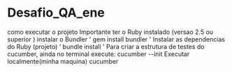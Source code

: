 # Desafio_QA_ene
como executar o projeto
Importante ter o Ruby instalado (versao 2.5 ou superior )
instalar o Bundler
' gem install bundler '
Instalar as dependencias do Ruby (projeto)
' bundle install '
Para criar a estrutura de testes do cucumber, ainda no terminal execute:
cucumber --init
Executar localmente(minha maquina)
 cucumber
